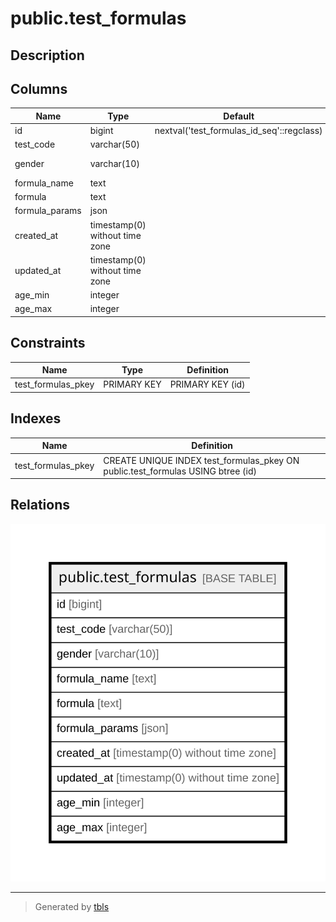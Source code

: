 # public.test_formulas

## Description

## Columns

| Name | Type | Default | Nullable | Children | Parents | Comment |
| ---- | ---- | ------- | -------- | -------- | ------- | ------- |
| id | bigint | nextval('test_formulas_id_seq'::regclass) | false |  |  |  |
| test_code | varchar(50) |  | false |  |  |  |
| gender | varchar(10) |  | true |  |  | Formula gender |
| formula_name | text |  | true |  |  |  |
| formula | text |  | false |  |  |  |
| formula_params | json |  | true |  |  |  |
| created_at | timestamp(0) without time zone |  | true |  |  |  |
| updated_at | timestamp(0) without time zone |  | true |  |  |  |
| age_min | integer |  | true |  |  |  |
| age_max | integer |  | true |  |  |  |

## Constraints

| Name | Type | Definition |
| ---- | ---- | ---------- |
| test_formulas_pkey | PRIMARY KEY | PRIMARY KEY (id) |

## Indexes

| Name | Definition |
| ---- | ---------- |
| test_formulas_pkey | CREATE UNIQUE INDEX test_formulas_pkey ON public.test_formulas USING btree (id) |

## Relations

![er](public.test_formulas.svg)

---

> Generated by [tbls](https://github.com/k1LoW/tbls)
